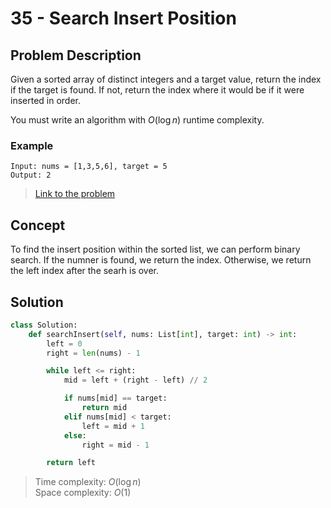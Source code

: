 # 35 - Search Insert Position

## Problem Description

Given a sorted array of distinct integers and a target value, return the index if the target is found. If not, return the index where it would be if it were inserted in order.

You must write an algorithm with $O(\log n)$ runtime complexity.

### Example

```text
Input: nums = [1,3,5,6], target = 5
Output: 2
```

> [Link to the problem](https://leetcode.com/problems/search-insert-position/)

## Concept

To find the insert position within the sorted list, we can perform binary search. If the numner is found, we return the index. Otherwise, we return the left index after the searh is over.

## Solution

```python
class Solution:
    def searchInsert(self, nums: List[int], target: int) -> int:
        left = 0
        right = len(nums) - 1

        while left <= right:
            mid = left + (right - left) // 2

            if nums[mid] == target:
                return mid
            elif nums[mid] < target:
                left = mid + 1
            else:
                right = mid - 1

        return left
```

> Time complexity: $O(\log n)$ \
> Space complexity: $O(1)$
